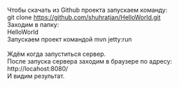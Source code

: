 Чтобы скачать из Github проекта запускаем команду:<br>
	git clone https://github.com/shuhratjan/HelloWorld.git<br>
Заходим в папку:<br>
	HelloWorld<br>
Запускаем проект командой mvn jetty:run<br>
<br>
Ждём когда запуститься сервер. <br>
После запуска сервера заходим в браузере по адресу:<br>
	http://locahost:8080/<br>
И видим результат.<br>
